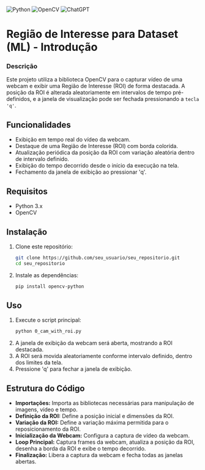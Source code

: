 ![Python](https://img.shields.io/badge/python-3670A0?style=for-the-badge&logo=python&logoColor=ffdd54)
![OpenCV](https://img.shields.io/badge/opencv-%23white.svg?style=for-the-badge&logo=opencv&logoColor=white)
![ChatGPT](https://img.shields.io/badge/chatGPT-74aa9c?style=for-the-badge&logo=openai&logoColor=white)

# Região de Interesse para Dataset (ML) - Introdução

### Descrição
Este projeto utiliza a biblioteca OpenCV para o capturar vídeo de uma webcam e exibir uma Região de Interesse (ROI) de forma destacada. A posição da ROI é alterada aleatoriamente em intervalos de tempo pré-definidos, e a janela de visualização pode ser fechada pressionando a `tecla 'q'`.

## Funcionalidades
- Exibição em tempo real do vídeo da webcam.
- Destaque de uma Região de Interesse (ROI) com borda colorida.
- Atualização periódica da posição da ROI com variação aleatória dentro de intervalo definido.
- Exibição do tempo decorrido desde o início da execução na tela.
- Fechamento da janela de exibição ao pressionar 'q'.

## Requisitos
- Python 3.x
- OpenCV

## Instalação
1. Clone este repositório:
    ```bash
    git clone https://github.com/seu_usuario/seu_repositorio.git
    cd seu_repositorio
    ```
2. Instale as dependências:
    ```bash
    pip install opencv-python
    ```

## Uso
1. Execute o script principal:
    ```bash
    python 0_cam_with_roi.py
    ```
2. A janela de exibição da webcam será aberta, mostrando a ROI destacada.
3. A ROI será movida aleatoriamente conforme intervalo definido, dentro dos limites da tela.
4. Pressione 'q' para fechar a janela de exibição.

## Estrutura do Código
- **Importações:** Importa as bibliotecas necessárias para manipulação de imagens, vídeo e tempo.
- **Definição da ROI:** Define a posição inicial e dimensões da ROI.
- **Variação da ROI:** Define a variação máxima permitida para o reposicionamento da ROI.
- **Inicialização da Webcam:** Configura a captura de vídeo da webcam.
- **Loop Principal:** Captura frames da webcam, atualiza a posição da ROI, desenha a borda da ROI e exibe o tempo decorrido.
- **Finalização:** Libera a captura da webcam e fecha todas as janelas abertas.